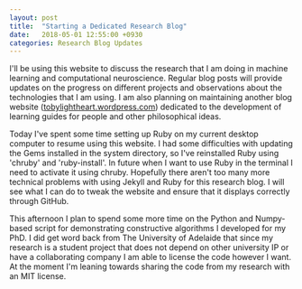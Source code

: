 ```yaml
---
layout: post
title:  "Starting a Dedicated Research Blog"
date:   2018-05-01 12:55:00 +0930
categories: Research Blog Updates
---
```

I'll be using this website to discuss the research that I am doing in machine learning and computational neuroscience. 
Regular blog posts will provide updates on the progress on different projects and observations about the technologies that I am using. 
I am also planning on maintaining another blog website ([tobylightheart.wordpress.com](https://tobylightheart.wordpress.com)) dedicated to the development of learning guides for people and other philosophical ideas.

Today I've spent some time setting up Ruby on my current desktop computer to resume using this website.
I had some difficulties with updating the Gems installed in the system directory, so I've reinstalled Ruby using 'chruby' and 'ruby-install'.
In future when I want to use Ruby in the terminal I need to activate it using chruby.
Hopefully there aren't too many more technical problems with using Jekyll and Ruby for this research blog.
I will see what I can do to tweak the website and ensure that it displays correctly through GitHub.

This afternoon I plan to spend some more time on the Python and Numpy-based script for demonstrating constructive algorithms I developed for my PhD.
I did get word back from The University of Adelaide that since my research is a student project that does not depend on other university IP or have a collaborating company I am able to license the code however I want.
At the moment I'm leaning towards sharing the code from my research with an MIT license.
